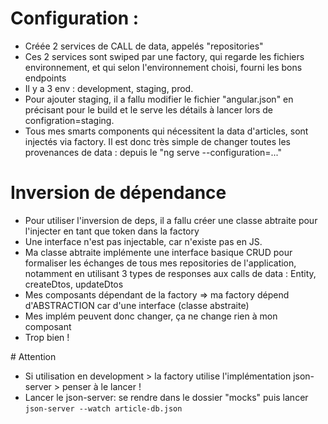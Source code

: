 # Configuration :

- Créée 2 services de CALL de data, appelés "repositories"
- Ces 2 services sont swiped par une factory, qui regarde les fichiers environnement, et qui selon l'environnement choisi, fourni les bons endpoints
- Il y a 3 env : development, staging, prod.
- Pour ajouter staging, il a fallu modifier le fichier "angular.json" en précisant pour le build et le serve les détails à lancer lors de configration=staging.
- Tous mes smarts components qui nécessitent la data d'articles, sont injectés via factory. Il est donc très simple de changer toutes les provenances de data : depuis le "ng serve --configuration=..."

# Inversion de dépendance

- Pour utiliser l'inversion de deps, il a fallu créer une classe abtraite pour l'injecter en tant que token dans la factory
- Une interface n'est pas injectable, car n'existe pas en JS.
- Ma classe abtraite implémente une interface basique CRUD pour formaliser les échanges de tous mes repositories de l'application, notamment en utilisant 3 types de responses aux calls de data : Entity, createDtos, updateDtos
- Mes composants dépendant de la factory => ma factory dépend d'ABSTRACTION car d'une interface (classe abstraite)
- Mes implém peuvent donc changer, ça ne change rien à mon composant
- Trop bien !

# Attention

- Si utilisation en development > la factory utilise l'implémentation json-server > penser à le lancer !
- Lancer le json-server: se rendre dans le dossier "mocks" puis lancer `json-server --watch article-db.json`
